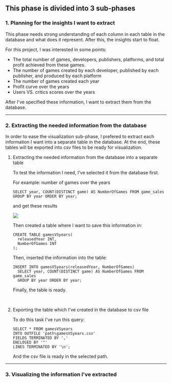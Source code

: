 ## This phase is divided into 3 sub-phases ##

### 1. Planning for the insights I want to extract ###

This phase needs strong understanding of each column in each table in the database and what does it represent. After this, the insights start to float.

For this project, I was interested in some points:

  - The total number of games, developers, publishers, platforms, and total profit achieved from these games.
  - The number of games created by each developer, published by each publisher, and produced by each platform
  - The number of games created each year
  - Profit curve over the years
  - Users VS. critics scores over the years

After I've specified these information, I want to extract them from the database.

- - - -

### 2. Extracting the needed information from the database ###

In order to ease the visualization sub-phase, I prefered to extract each information I want into a separate table in the database. At the end, these tables will be exported into csv files to be ready for visualization.

  1. Extracting the needed information from the database into a separate table
      
      To test the information I need, I've selected it from the database first.
      
      For example: number of games over the years
      
        ```
        SELECT year, COUNT(DISTINCT game) AS NumberOfGames FROM game_sales
        GROUP BY year ORDER BY year;
        ```
        
        and get these results
        
        <img src="https://user-images.githubusercontent.com/70551007/216799765-ab886df5-c60f-4c7f-938b-17d6b617438a.png">
        
        Then created a  table where I want to save this information in:
        
        ```
        CREATE TABLE gamesVSyears(
          releasedYear INT,
          NumberOfGames INT
        );
        ```
        
        Then, inserted the information into the table:
        
        ```
        INSERT INTO gamesVSyears(releasedYear, NumberOfGames)
          SELECT year, COUNT(DISTINCT game) AS NumberOfGames FROM game_sales
          GROUP BY year ORDER BY year;
        ```
        Finally, the table is ready.
        
        <br>
                
  2. Exporting the table which I've created in the database to csv file

        To do this task I've run this query:
        
        ```
        SELECT * FROM gamesVSyears
        INTO OUTFILE 'path\gamesVSyears.csv'
        FIELDS TERMINATED BY ','
        ENCLOSED BY '"'
        LINES TERMINATED BY '\n';
        ```
        
        And the csv file is ready in the selected path.
        
- - - -

### 3. Visualizing the information I've extracted ###
